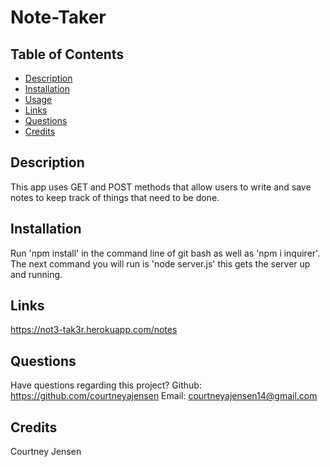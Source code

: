 # Note-Taker

## Table of Contents
* [Description](#description)
* [Installation](#installation)
* [Usage](#usage)
* [Links](#links)
* [Questions](#questions)
* [Credits](#credits)

 ## Description <a name="description"></a>
This app uses GET and POST methods that allow users to write and save notes to keep track of things that need to be done.

 ## Installation <a name="installation"></a>
 Run 'npm install' in the command line of git bash as well as 'npm i inquirer'. The next command you will run is 'node server.js' this gets the server up and running.

 ## Links <a name="links"></a>
 https://not3-tak3r.herokuapp.com/notes

 ## Questions <a name="questions"></a>
 Have questions regarding this project?
 Github: https://github.com/courtneyajensen
 Email: courtneyajensen14@gmail.com

 ## Credits <a name="credits"></a>
 Courtney Jensen
